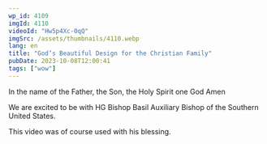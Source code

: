 ```yaml
---
wp_id: 4109
imgId: 4110
videoId: "Hw5p4Xc-0qQ"
imgSrc: /assets/thumbnails/4110.webp
lang: en
title: "God’s Beautiful Design for the Christian Family"
pubDate: 2023-10-08T12:00:41
tags: ["wow"]
---
```


<p>In the name of the Father, the Son, the Holy Spirit one God Amen</p>
<p>We are excited to be with HG Bishop Basil Auxiliary Bishop of the Southern United States.</p>
<p>This video was of course used with his blessing.</p>
